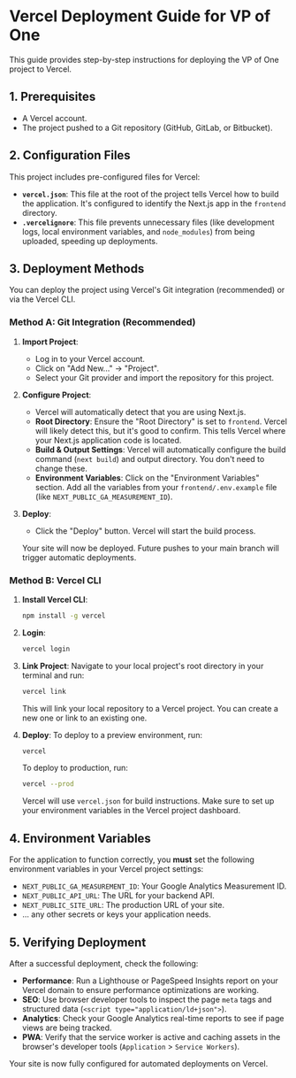 # Vercel Deployment Guide for VP of One

This guide provides step-by-step instructions for deploying the VP of One project to Vercel.

## 1. Prerequisites

- A Vercel account.
- The project pushed to a Git repository (GitHub, GitLab, or Bitbucket).

## 2. Configuration Files

This project includes pre-configured files for Vercel:

- **`vercel.json`**: This file at the root of the project tells Vercel how to build the application. It's configured to identify the Next.js app in the `frontend` directory.
- **`.vercelignore`**: This file prevents unnecessary files (like development logs, local environment variables, and `node_modules`) from being uploaded, speeding up deployments.

## 3. Deployment Methods

You can deploy the project using Vercel's Git integration (recommended) or via the Vercel CLI.

### Method A: Git Integration (Recommended)

1.  **Import Project**:
    -   Log in to your Vercel account.
    -   Click on "Add New..." -> "Project".
    -   Select your Git provider and import the repository for this project.

2.  **Configure Project**:
    -   Vercel will automatically detect that you are using Next.js.
    -   **Root Directory**: Ensure the "Root Directory" is set to `frontend`. Vercel will likely detect this, but it's good to confirm. This tells Vercel where your Next.js application code is located.
    -   **Build & Output Settings**: Vercel will automatically configure the build command (`next build`) and output directory. You don't need to change these.
    -   **Environment Variables**: Click on the "Environment Variables" section. Add all the variables from your `frontend/.env.example` file (like `NEXT_PUBLIC_GA_MEASUREMENT_ID`).

3.  **Deploy**:
    -   Click the "Deploy" button. Vercel will start the build process.

    Your site will now be deployed. Future pushes to your main branch will trigger automatic deployments.

### Method B: Vercel CLI

1.  **Install Vercel CLI**:
    ```bash
    npm install -g vercel
    ```

2.  **Login**:
    ```bash
    vercel login
    ```

3.  **Link Project**:
    Navigate to your local project's root directory in your terminal and run:
    ```bash
    vercel link
    ```
    This will link your local repository to a Vercel project. You can create a new one or link to an existing one.

4.  **Deploy**:
    To deploy to a preview environment, run:
    ```bash
    vercel
    ```
    To deploy to production, run:
    ```bash
    vercel --prod
    ```

    Vercel will use `vercel.json` for build instructions. Make sure to set up your environment variables in the Vercel project dashboard.

## 4. Environment Variables

For the application to function correctly, you **must** set the following environment variables in your Vercel project settings:

-   `NEXT_PUBLIC_GA_MEASUREMENT_ID`: Your Google Analytics Measurement ID.
-   `NEXT_PUBLIC_API_URL`: The URL for your backend API.
-   `NEXT_PUBLIC_SITE_URL`: The production URL of your site.
-   ... any other secrets or keys your application needs.

## 5. Verifying Deployment

After a successful deployment, check the following:

-   **Performance**: Run a Lighthouse or PageSpeed Insights report on your Vercel domain to ensure performance optimizations are working.
-   **SEO**: Use browser developer tools to inspect the page `meta` tags and structured data (`<script type="application/ld+json">`).
-   **Analytics**: Check your Google Analytics real-time reports to see if page views are being tracked.
-   **PWA**: Verify that the service worker is active and caching assets in the browser's developer tools (`Application` > `Service Workers`).

Your site is now fully configured for automated deployments on Vercel. 